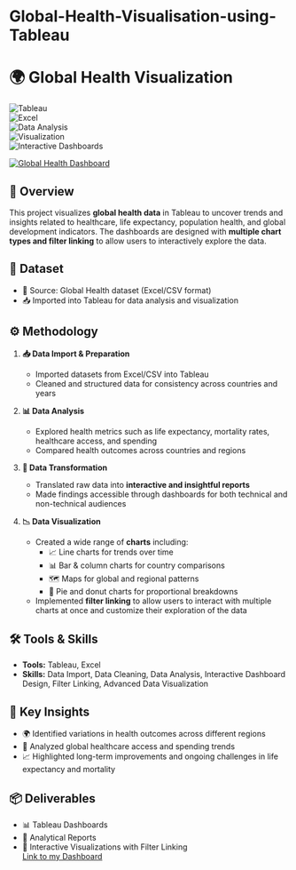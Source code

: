 # Global-Health-Visualisation-using-Tableau
# 🌍 Global Health Visualization  

![Tableau](https://img.shields.io/badge/Tableau-Data%20Viz-orange?logo=tableau)  
![Excel](https://img.shields.io/badge/Excel-Data%20Processing-green?logo=microsoft-excel)  
![Data Analysis](https://img.shields.io/badge/Skill-Data%20Analysis-blue)  
![Visualization](https://img.shields.io/badge/Skill-Visualization-purple)  
![Interactive Dashboards](https://img.shields.io/badge/Feature-Interactive%20Dashboards-yellow)  

<div class='tableauPlaceholder' id='viz1759150779481' style='position: relative'><noscript><a href='#'><img alt='Global Health Dashboard ' src='https:&#47;&#47;public.tableau.com&#47;static&#47;images&#47;Gl&#47;GlobalHealth_17562927455630&#47;GlobalHealthDashboard&#47;1_rss.png' style='border: none' /></a></noscript><object class='tableauViz'  style='display:none;'><param name='host_url' value='https%3A%2F%2Fpublic.tableau.com%2F' /> <param name='embed_code_version' value='3' /> <param name='site_root' value='' /><param name='name' value='GlobalHealth_17562927455630&#47;GlobalHealthDashboard' /><param name='tabs' value='no' /><param name='toolbar' value='yes' /><param name='static_image' value='https:&#47;&#47;public.tableau.com&#47;static&#47;images&#47;Gl&#47;GlobalHealth_17562927455630&#47;GlobalHealthDashboard&#47;1.png' /> <param name='animate_transition' value='yes' /><param name='display_static_image' value='yes' /><param name='display_spinner' value='yes' /><param name='display_overlay' value='yes' /><param name='display_count' value='yes' /><param name='language' value='en-GB' /></object></div>               

## 🔎 Overview  
This project visualizes **global health data** in Tableau to uncover trends and insights related to healthcare, life expectancy, population health, and global development indicators. The dashboards are designed with **multiple chart types and filter linking** to allow users to interactively explore the data.  

## 📂 Dataset  
- 📑 Source: Global Health dataset (Excel/CSV format)  
- 📥 Imported into Tableau for data analysis and visualization  

## ⚙️ Methodology  
1. **📥 Data Import & Preparation**  
   - Imported datasets from Excel/CSV into Tableau  
   - Cleaned and structured data for consistency across countries and years  

2. **📊 Data Analysis**  
   - Explored health metrics such as life expectancy, mortality rates, healthcare access, and spending  
   - Compared health outcomes across countries and regions  

3. **📝 Data Transformation**  
   - Translated raw data into **interactive and insightful reports**  
   - Made findings accessible through dashboards for both technical and non-technical audiences  

4. **📉 Data Visualization**  
   - Created a wide range of **charts** including:  
     - 📈 Line charts for trends over time  
     - 📊 Bar & column charts for country comparisons  
     - 🗺️ Maps for global and regional patterns  
     - 🥧 Pie and donut charts for proportional breakdowns  
   - Implemented **filter linking** to allow users to interact with multiple charts at once and customize their exploration of the data  

## 🛠️ Tools & Skills  
- **Tools:** Tableau, Excel  
- **Skills:** Data Import, Data Cleaning, Data Analysis, Interactive Dashboard Design, Filter Linking, Advanced Data Visualization  

## 📌 Key Insights  
- 🌍 Identified variations in health outcomes across different regions  
- 🏥 Analyzed global healthcare access and spending trends  
- 📈 Highlighted long-term improvements and ongoing challenges in life expectancy and mortality  

## 📦 Deliverables  
- 📊 Tableau Dashboards  
- 📝 Analytical Reports  
- 🎨 Interactive Visualizations with Filter Linking  
[Link to my Dashboard](https://public.tableau.com/views/GlobalHealth_17562927455630/GlobalHealthDashboard?:language=en-GB&:sid=&:redirect=auth&:display_count=n&:origin=viz_share_link)
